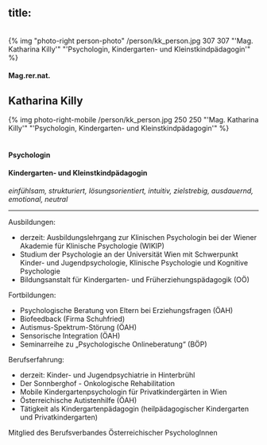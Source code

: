 title:
---
<br>
{% img "photo-right person-photo" /person/kk_person.jpg 307 307 "'Mag. Katharina Killy'" "'Psychologin, Kindergarten- und Kleinstkindpädagogin'" %}

#### Mag.rer.nat.
## Katharina Killy
{% img photo-right-mobile /person/kk_person.jpg 250 250 "'Mag. Katharina Killy'" "'Psychologin, Kindergarten- und Kleinstkindpädagogin'" %}

#### <br>Psychologin
#### Kindergarten- und Kleinstkindpädagogin

*einfühlsam, strukturiert, lösungsorientiert, intuitiv, zielstrebig, ausdauernd, emotional, neutral*

---

Ausbildungen:
- derzeit: Ausbildungslehrgang zur Klinischen Psychologin bei der Wiener Akademie für Klinische Psychologie (WIKIP)
- Studium der Psychologie an der Universität Wien mit Schwerpunkt Kinder- und Jugendpsychologie, Klinische Psychologie und Kognitive Psychologie
- Bildungsanstalt für Kindergarten- und Früherziehungspädagogik (OÖ)

Fortbildungen: 
- Psychologische Beratung von Eltern bei Erziehungsfragen (ÖAH)
- Biofeedback (Firma Schuhfried)
- Autismus-Spektrum-Störung (ÖAH) 
- Sensorische Integration (ÖAH)
- Seminarreihe zu „Psychologische Onlineberatung“ (BÖP) 

Berufserfahrung:
- derzeit: Kinder- und Jugendpsychiatrie in Hinterbrühl 
- Der Sonnberghof - Onkologische Rehabilitation 
- Mobile Kindergartenpsychologin für Privatkindergärten in Wien
- Österreichische Autistenhilfe (ÖAH)
- Tätigkeit als Kindergartenpädagogin (heilpädagogischer Kindergarten und Privatkindergarten)

Mitglied des Berufsverbandes Österreichischer PsychologInnen
